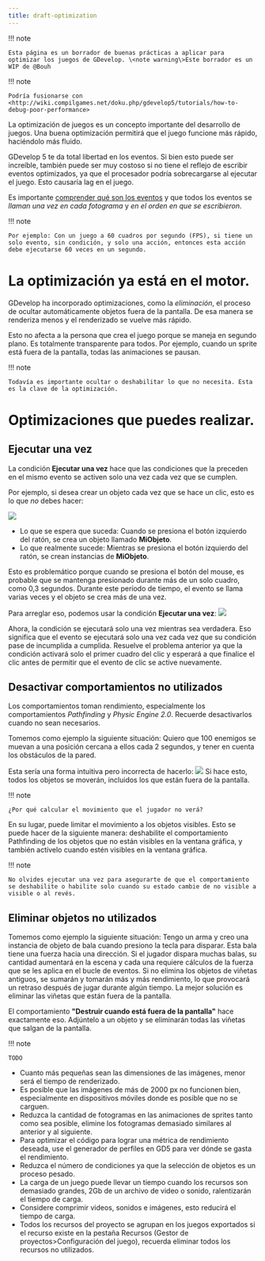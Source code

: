 ```yaml
---
title: draft-optimization
---
```

!!! note

    Esta página es un borrador de buenas prácticas a aplicar para optimizar los juegos de GDevelop. \<note warning\>Este borrador es un WIP de @Bouh

!!! note

    Podría fusionarse con <http://wiki.compilgames.net/doku.php/gdevelop5/tutorials/how-to-debug-poor-performance>

La optimización de juegos es un concepto importante del desarrollo de juegos. Una buena optimización permitirá que el juego funcione más rápido, haciéndolo más fluido.

GDevelop 5 te da total libertad en los eventos. Si bien esto puede ser increíble, también puede ser muy costoso si no tiene el reflejo de escribir eventos optimizados, ya que el procesador podría sobrecargarse al ejecutar el juego. Esto causaría lag en el juego.

Es importante [comprender qué son los eventos](/gdevelop5/tutorials/basic-game-making-concepts) y que todos los eventos se *llaman una vez en cada fotograma* y *en el orden en que se escribieron*.

!!! note

    Por ejemplo: Con un juego a 60 cuadros por segundo (FPS), si tiene un solo evento, sin condición, y solo una acción, entonces esta acción debe ejecutarse 60 veces en un segundo.

# La optimización ya está en el motor.

GDevelop ha incorporado optimizaciones, como la *eliminación*, el proceso de ocultar automáticamente objetos fuera de la pantalla. De esa manera se renderiza menos y el renderizado se vuelve más rápido.

Esto no afecta a la persona que crea el juego porque se maneja en segundo plano. Es totalmente transparente para todos. Por ejemplo, cuando un sprite está fuera de la pantalla, todas las animaciones se pausan.

!!! note

    Todavía es importante ocultar o deshabilitar lo que no necesita. Esta es la clave de la optimización.

# Optimizaciones que puedes realizar.

## Ejecutar una vez

La condición **Ejecutar una vez** hace que las condiciones que la preceden en el mismo evento se activen solo una vez cada vez que se cumplen.

Por ejemplo, si desea crear un objeto cada vez que se hace un clic, esto es lo que *no* debes hacer:

![](/gdevelop5/events/bad_event_optimisation.png)

- Lo que se espera que suceda: Cuando se presiona el botón izquierdo del ratón, se crea un objeto llamado **MiObjeto**.
- Lo que realmente sucede: Mientras se presiona el botón izquierdo del ratón, se crean instancias de **MiObjeto**.

Esto es problemático porque cuando se presiona el botón del mouse, es probable que se mantenga presionado durante más de un solo cuadro, como 0,3 segundos. Durante este período de tiempo, el evento se llama varias veces y el objeto se crea más de una vez.

Para arreglar eso, podemos usar la condición **Ejecutar una vez**: ![](/gdevelop5/events/good_event_optimisation.png)

Ahora, la condición se ejecutará solo una vez mientras sea verdadera. Eso significa que el evento se ejecutará solo una vez cada vez que su condición pase de incumplida a cumplida. Resuelve el problema anterior ya que la condición activará solo el primer cuadro del clic y esperará a que finalice el clic antes de permitir que el evento de clic se active nuevamente.

## Desactivar comportamientos no utilizados

Los comportamientos toman rendimiento, especialmente los comportamientos *Pathfinding* y *Physic Engine 2.0*. Recuerde desactivarlos cuando no sean necesarios.

Tomemos como ejemplo la siguiente situación: Quiero que 100 enemigos se muevan a una posición cercana a ellos cada 2 segundos, y tener en cuenta los obstáculos de la pared.

Esta sería una forma intuitiva pero incorrecta de hacerlo: ![](/gdevelop5/events/bad_behavior.png) Si hace esto, todos los objetos se moverán, incluidos los que están fuera de la pantalla.

!!! note

    ¿Por qué calcular el movimiento que el jugador no verá?

En su lugar, puede limitar el movimiento a los objetos visibles. Esto se puede hacer de la siguiente manera: deshabilite el comportamiento Pathfinding de los objetos que no están visibles en la ventana gráfica, y también actívelo cuando estén visibles en la ventana gráfica.

!!! note

    No olvides ejecutar una vez para asegurarte de que el comportamiento se deshabilite o habilite solo cuando su estado cambie de no visible a visible o al revés.

## Eliminar objetos no utilizados

Tomemos como ejemplo la siguiente situación: Tengo un arma y creo una instancia de objeto de bala cuando presiono la tecla para disparar. Esta bala tiene una fuerza hacia una dirección. Si el jugador dispara muchas balas, su cantidad aumentará en la escena y cada una requiere cálculos de la fuerza que se les aplica en el bucle de eventos. Si no elimina los objetos de viñetas antiguos, se sumarán y tomarán más y más rendimiento, lo que provocará un retraso después de jugar durante algún tiempo. La mejor solución es eliminar las viñetas que están fuera de la pantalla.

El comportamiento **"Destruir cuando está fuera de la pantalla"** hace exactamente eso. Adjúntelo a un objeto y se eliminarán todas las viñetas que salgan de la pantalla.

!!! note

    TODO

- Cuanto más pequeñas sean las dimensiones de las imágenes, menor será el tiempo de renderizado.
- Es posible que las imágenes de más de 2000 px no funcionen bien, especialmente en dispositivos móviles donde es posible que no se carguen.
- Reduzca la cantidad de fotogramas en las animaciones de sprites tanto como sea posible, elimine los fotogramas demasiado similares al anterior y al siguiente.
- Para optimizar el código para lograr una métrica de rendimiento deseada, use el generador de perfiles en GD5 para ver dónde se gasta el rendimiento.
- Reduzca el número de condiciones ya que la selección de objetos es un proceso pesado.
- La carga de un juego puede llevar un tiempo cuando los recursos son demasiado grandes, 2Gb de un archivo de video o sonido, ralentizarán el tiempo de carga.
- Considere comprimir videos, sonidos e imágenes, esto reducirá el tiempo de carga.
- Todos los recursos del proyecto se agrupan en los juegos exportados si el recurso existe en la pestaña Recursos (Gestor de proyectos\>Configuración del juego), recuerda eliminar todos los recursos no utilizados.
